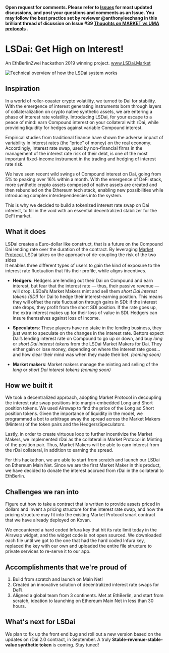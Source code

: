 **Open request for comments. Please refer to [Issues](https://github.com/carboclan/pm/issues) for most updated discussions, and post your questions and comments as an Issue. You may follow the best practice set by reviewer @anthonyleezhang in this brilliant thread of dicussion on Issue #39 [Thoughts on MARKET vs UMA protocols](https://github.com/carboclan/pm/issues/39) .**

# LSDai: Get High on Interest!
An EthBerlinZwei hackathon 2019 winning project.
www.LSDai.Market

![Technical overview of how the LSDai system works](https://challengepost-s3-challengepost.netdna-ssl.com/photos/production/software_photos/000/829/681/datas/gallery.jpg)

## Inspiration
In a world of roller-coaster crypto volatility, we turned to Dai for stability. With the emergence of interest generating instruments born through layers of collateralization on crypto native synthetic assets, we are entering a phase of interest rate volatility. Introducing LSDai, for your escape to a peace of mind: earn Compound interest on your collateral with rDai, while providing liquidity for hedges against variable Compound interest.  

Empirical studies from traditional finance have shown the adverse impact of variability in interest rates (the “price” of money) on the real economy. Accordingly, interest rate swap, used by non-financial firms in the management of the interest rate risk of their debt, is one of the most important fixed-income instrument in the trading and hedging of interest rate risk.

We have seen recent wild swings of Compound interest on Dai, going from 5% to peaking over 16% within a month. With the emergence of DeFi stack, more synthetic crypto assets composed of native assets are created and then rebundled on the Ethereum tech stack, enabling new possibilities while introducing complex interdependencies into the system. 

This is why we decided to build a tokenized interest rate swap on Dai interest, to fill in the void with an essential decentralized stabilizer for the DeFi market. 

## What it does
LSDai creates a Euro-dollar like construct, that is a future on the Compound Dai lending rate over the duration of the contract. By leveraging [Market Protocol](https://marketprotocol.io), LSDai takes on the approach of de-coupling the risk of the two sides  
It enables three different types of users to gain the kind of exposure to the interest rate fluctuation that fits their profile, while aligns incentives.

* **Hedgers**: Hedgers are lending out their Dai on Compound and earn interest, but fear that the interest rate — thus, their passive revenue — will drop. LSDai’s Market Makers mint and sell them *short Dai interest tokens (SDI)* for Dai to hedge their interest-earning position. This means they will offset the rate fluctuation through gains in SDI: if the interest rate drops, they profit from the short SDI position. If the rate goes up, the extra interest makes up for their loss of value in SDI. Hedgers can insure themselves against loss of income.

* **Speculators**: These players have no stake in the lending business, they just want to speculate on the changes in the interest rate. Bettors expect Dai’s lending interest rate on Compound to go up or down, and buy *long* or *short Dai interest tokens* from the LSDai Market Makers for Dai. They either gain or lose money, depending on where the interest rate goes… and how clear their mind was when they made their bet. *(coming soon)*

* **Market makers**: Market makers manage the minting and selling of the *long* or *short Dai interest tokens* *(coming soon)*

## How we built it
We took a decentralized approach, adopting Market Protocol in decoupling the interest rate swap positions into margin-embedded Long and Short position tokens. We used Airswap to find the price of the Long ad Short position tokens. Given the importance of liquidity in the model, we programmed a bot to arbitrage away the spread across the Market Makers (Minters) of the token pairs and the Hedgers/Speculators.

Lastly, in order to create virtuous loop to further incentivize the Market Makers, we implemented rDai as the collateral in Market Protocol in Minting of the position pair. Thus, Market Makers will be able to earn interest from the rDai collateral, in addition to earning the spread.

For this hackathon, we are able to start from scratch and launch our LSDai on Ethereum Main Net. Since we are the first Market Maker in this product, we have decided to donate the interest accrued from rDai in the collateral to EthBerlin. 

## Challenges we ran into
Figure out how to take a contract that is written to provide assets priced in dollars and invent a pricing structure for the interest rate swap, and how the pricing structure may fit into the existing Market Protocol smart contract that we have already deployed on Kovan. 

We encountered a hard coded Infura key that hit its rate limit today in the Airswap widget, and the widget code is not open sourced. We downloaded each file until we got to the one that had the hard coded Infura key, replaced the key with our own and uploaded the entire file structure to private services to re-serve it to our app. 


## Accomplishments that we're proud of
1. Build from scratch and launch on Main Net!
2. Created an innovative solution of decentralized interest rate swaps for DeFi.
3. Aligned a global team from 3 continents. Met at EthBerlin, and start from scratch, ideation to launching on Ethereum Main Net in less than 30 hours.  

## What's next for LSDai
We plan to fix up the front end bug and roll out a new version based on the updates on rDai 2.0 contract, in September. A truly **Stable-revenue-stable-value synthetic token** is coming. Stay tuned!
